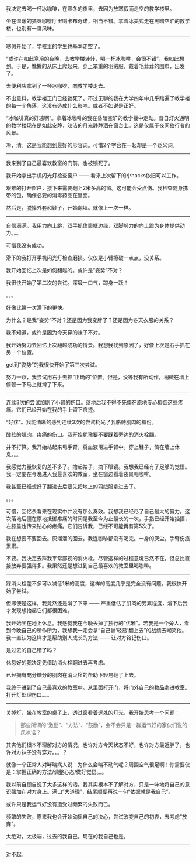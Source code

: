 我决定去喝一杯冰咖啡，在寒冬的夜里，去因为放寒假而走空的教学楼里。

坐在温暖的猫咪咖啡厅里喝卡布奇诺，相当不错。拿着冰美式走在黑暗空旷的教学楼，也别有一番风味。

---

寒假开始了，学校里的学生也基本走空了。

“或许在如此寒冷的夜晚，去教学楼转转，喝一杯冰咖啡，会很不错”，我如此想到。于是，慵懒的从床上爬起来，穿上笨重的羽绒服，戴着毛茸茸的围巾，出发了。

去便利店拿到了一杯冰咖啡，向教学楼走去。

不出意料，教学楼正门已经锁死了。不过无聊的我在大学四年中几乎踏遍了教学楼的每一个角落，这没有造成什么影响。或者不如说是正好。

“冰咖啡真的好凉啊”。拿着冰咖啡的我在昏暗空旷的教学楼中走动。昔日灯火通明的教学楼现在是如此安静，皎洁的月光静静洒在窗台上。这是仅属于夜间独行者的风景。

冷，清。这是我能想到最好的形容词。可惜2个字合在一起却是一个贬义词。

---

我来到了自己最喜欢教室的门前，也被锁死了。

我开始拿出手机闪光灯检查窗户 —— 看来上次留下的小hacks依旧可以工作。

艰难的打开窗户，接下来需要翻上2米多高的窗。这可能会受点伤。我检查随身携带的包，确保必要的消毒药品在里面。

然后是，脱掉外套和鞋子，开始翻墙。就像上一次一样。

---

自信满满。我用力向上跳，双手抓住窗框边缘，双脚努力的向上蹬为身体提供动力。。。

可惜我没有成功。

滑下的我打开手机闪光灯检查磨损。仅仅是小臂擦破一点点，没关系。

我开始回忆上次是如何翻越的。或许是“姿势”不对？

我很快开始了第二次的尝试。深吸一口气，蹲身一跃！

。。。

好像比第一次滑下的更快。

为什么？是我“姿势”不对？还是因为我变胖了？还是因为冬天衣服的关系？

我不知道，或许是因为今天穿的袜子不对。

我开始努力去回忆上次翻越成功的情景。我想我找到原因了，好像上次是右手抓在另一个位置。

get到“姿势”的我很快开始了第三次尝试。

努力一跃，我尝试用右手去抓“正确的”位置。但是，没等我有所动作，稍微在墙上停顿一下马上就滑了下来。

---

连续3次的尝试加剧了小臂的伤口。落地后我不得不先僵在原地专心抵御这些疼痛。它们已经开始在我的手上留下痕迹。

“好疼”。我能清晰的感到连续3次的尝试耗光了我胳膊肌肉的糖份。

酸软的肌肉、疼痛的伤口。我开始犹豫要不要踩着旁边的消火栓翻。

并不打算。我开始站起来甩手臂，将血液甩进手臂中。穿上鞋子，倚在墙上休息。。。

我感觉力量恢复的差不多了。撸起袖子，摘下眼镜。我想我已经有了足够的觉悟。我一定要在今晚进入我最喜欢的教室，坐在窗边看着夜景喝咖啡。

我甚至已经想好了翻进去后要先把地上的羽绒服拿进去了。

。。。

可惜，回忆杀看来在现实中并没有那么奏效。我想我已经尽了自己最大的努力。这次落地后僵在原地抵御疼痛的时间是我至今为止最长的一次，手指已经开始抽搐，左膝盖也传来钻心的疼痛。它们告诉我，已经不可能再有第5次了。

我在想要不要回去。灰溜溜的回去。我连咖啡都没有喝完。一身的灰尘，手臂伤痕累累。

不要。我决定去踩我平常鄙视的消火栓。尽管这样的过程意境已然不在，但总比直接放弃要强得多。我果然还是想进到自己最喜欢的教室里喝咖啡。

---

踩消火栓差不多可以减低1米的高度，这样的高度几乎是完全没有问题。我很快开始了尝试。

但即使是这样，我竟然还是滑了下来 —— 严重低估了肌肉的劳累程度，滑下后我才发现想抬起它们都很困难。

我开始坐在地上休息。我感觉我在今晚丢掉了独行的“优雅”。若我是一个旁人，看到今晚自己的所作所为，我想我一定会拿“自己曾‘轻易’翻上去”的战绩去嘲笑他。我一直认为这样才是帮助别人成长的方法 —— 让对方铭记伤口。

是过去的自己错了吗？

休息好的我决定先借助消火栓翻进去再考虑。

已经拥有充分糖分的肌肉在消火栓的帮助下轻易翻了上去。

我终于进到了自己最喜欢的教室中。从里面打开门，将门外自己的物品拿进教室。打开灯处理伤口。。。

---

关掉灯，坐在教室的桌子上，透过窗看着远处的灯光，我开始思考一个问题：

> 那些所谓的“激励”、“方法”、“鼓励”，会不会只是一群运气好的家伙们说的风凉话？

其实他们根本不理解对方的情况，也许对方今天状态不好，也许对方最近胖了，也许对方袜子没有穿对。。。？

就像一个正常人对哮喘病人说：为什么会喘不动气呢？周围空气很足啊！你需要仅是：掌握正确的方法/调整心态/做好觉悟。。。

我以前自顾自说了太多这样的话。我其实根本不了解对方，只是一味地将自己的意识强加在对方身上。满口“大道理”，结尾顺便再说一句“依据就是我自己”。

或许只是我运气好没有遭受过频繁的失败而已。

频繁的失败，原来我也会开始动摇自己的决心，尝试改变自己的初衷，去考虑“放弃”。

太绝对，太极端，过去的我自己。现在的我自己也是。

---

对不起。